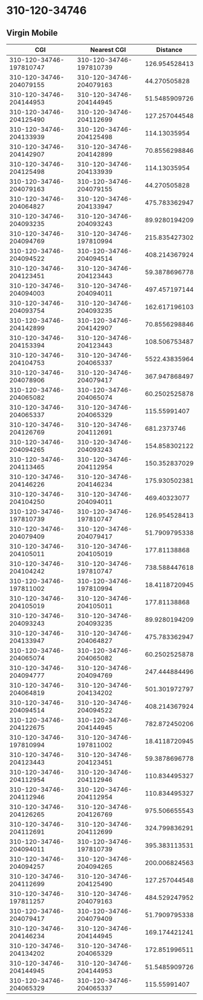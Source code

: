 # 310-120-34746
## Virgin Mobile


| CGI | Nearest CGI | Distance |
|-----|-------------|----------|
| 310-120-34746-197810747 | 310-120-34746-197810739 | 126.954528413 |
| 310-120-34746-204079155 | 310-120-34746-204079163 | 44.270505828 |
| 310-120-34746-204144953 | 310-120-34746-204144945 | 51.5485909726 |
| 310-120-34746-204125490 | 310-120-34746-204112699 | 127.257044548 |
| 310-120-34746-204133939 | 310-120-34746-204125498 | 114.13035954 |
| 310-120-34746-204142907 | 310-120-34746-204142899 | 70.8556298846 |
| 310-120-34746-204125498 | 310-120-34746-204133939 | 114.13035954 |
| 310-120-34746-204079163 | 310-120-34746-204079155 | 44.270505828 |
| 310-120-34746-204064827 | 310-120-34746-204133947 | 475.783362947 |
| 310-120-34746-204093235 | 310-120-34746-204093243 | 89.9280194209 |
| 310-120-34746-204094769 | 310-120-34746-197810994 | 215.835427302 |
| 310-120-34746-204094522 | 310-120-34746-204094514 | 408.214367924 |
| 310-120-34746-204123451 | 310-120-34746-204123443 | 59.3878696778 |
| 310-120-34746-204094003 | 310-120-34746-204094011 | 497.457197144 |
| 310-120-34746-204093754 | 310-120-34746-204093235 | 162.617196103 |
| 310-120-34746-204142899 | 310-120-34746-204142907 | 70.8556298846 |
| 310-120-34746-204153394 | 310-120-34746-204123443 | 108.506753487 |
| 310-120-34746-204104753 | 310-120-34746-204065337 | 5522.43835964 |
| 310-120-34746-204078906 | 310-120-34746-204079417 | 367.947868497 |
| 310-120-34746-204065082 | 310-120-34746-204065074 | 60.2502525878 |
| 310-120-34746-204065337 | 310-120-34746-204065329 | 115.55991407 |
| 310-120-34746-204126769 | 310-120-34746-204112691 | 681.2373746 |
| 310-120-34746-204094265 | 310-120-34746-204093243 | 154.858302122 |
| 310-120-34746-204113465 | 310-120-34746-204112954 | 150.352837029 |
| 310-120-34746-204146226 | 310-120-34746-204146234 | 175.930502381 |
| 310-120-34746-204104250 | 310-120-34746-204094011 | 469.40323077 |
| 310-120-34746-197810739 | 310-120-34746-197810747 | 126.954528413 |
| 310-120-34746-204079409 | 310-120-34746-204079417 | 51.7909795338 |
| 310-120-34746-204105011 | 310-120-34746-204105019 | 177.81138868 |
| 310-120-34746-204104242 | 310-120-34746-197810747 | 738.588447618 |
| 310-120-34746-197811002 | 310-120-34746-197810994 | 18.4118720945 |
| 310-120-34746-204105019 | 310-120-34746-204105011 | 177.81138868 |
| 310-120-34746-204093243 | 310-120-34746-204093235 | 89.9280194209 |
| 310-120-34746-204133947 | 310-120-34746-204064827 | 475.783362947 |
| 310-120-34746-204065074 | 310-120-34746-204065082 | 60.2502525878 |
| 310-120-34746-204094777 | 310-120-34746-204094769 | 247.444884496 |
| 310-120-34746-204064819 | 310-120-34746-204134202 | 501.301972797 |
| 310-120-34746-204094514 | 310-120-34746-204094522 | 408.214367924 |
| 310-120-34746-204122675 | 310-120-34746-204144945 | 782.872450206 |
| 310-120-34746-197810994 | 310-120-34746-197811002 | 18.4118720945 |
| 310-120-34746-204123443 | 310-120-34746-204123451 | 59.3878696778 |
| 310-120-34746-204112954 | 310-120-34746-204112946 | 110.834495327 |
| 310-120-34746-204112946 | 310-120-34746-204112954 | 110.834495327 |
| 310-120-34746-204126265 | 310-120-34746-204126769 | 975.506655543 |
| 310-120-34746-204112691 | 310-120-34746-204112699 | 324.799836291 |
| 310-120-34746-204094011 | 310-120-34746-197810739 | 395.383113531 |
| 310-120-34746-204094257 | 310-120-34746-204094265 | 200.006824563 |
| 310-120-34746-204112699 | 310-120-34746-204125490 | 127.257044548 |
| 310-120-34746-197811257 | 310-120-34746-204079163 | 484.529247952 |
| 310-120-34746-204079417 | 310-120-34746-204079409 | 51.7909795338 |
| 310-120-34746-204146234 | 310-120-34746-204144945 | 169.174421241 |
| 310-120-34746-204134202 | 310-120-34746-204065329 | 172.851996511 |
| 310-120-34746-204144945 | 310-120-34746-204144953 | 51.5485909726 |
| 310-120-34746-204065329 | 310-120-34746-204065337 | 115.55991407 |
